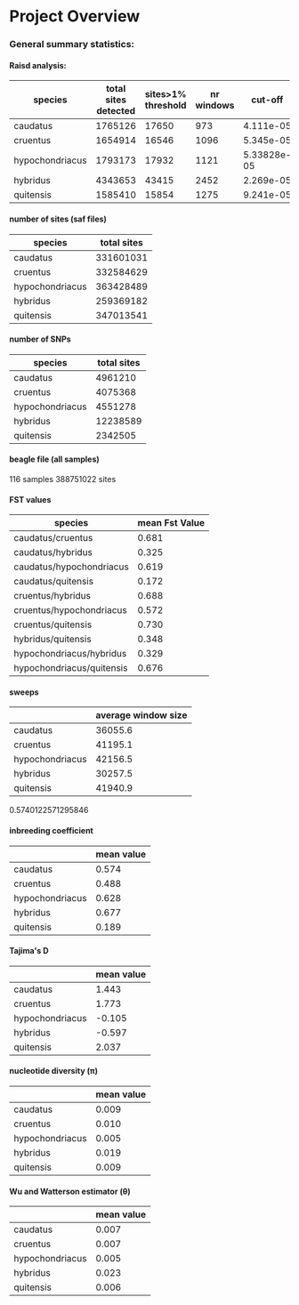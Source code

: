 # Project Overview


### General summary statistics:

#### Raisd analysis:

| species  | total sites detected  | sites>1% threshold  |  nr windows | cut-off |
|---|---|---|---|---|
|caudatus | 1765126  |   17650 |  973 | 4.111e-05
|cruentus   | 1654914  | 16546  | 1096| 5.345e-05   
|hypochondriacus  | 1793173  |  17932 | 1121 | 5.33828e-05
|hybridus   | 4343653  |  43415 | 2452 |2.269e-05
|quitensis   |   1585410 |  15854 | 1275 | 9.241e-05



#### number of sites (saf files)

| species  | total sites  
|---|---|
|caudatus | 331601031  
|cruentus   | 332584629
|hypochondriacus  | 363428489   
|hybridus   | 259369182
|quitensis   |   347013541


#### number of SNPs

| species  | total sites    
|---|---|
|caudatus |  4961210  
|cruentus   |  4075368
|hypochondriacus  | 4551278
|hybridus   |   12238589
|quitensis   |   2342505




#### beagle file (all samples)
116 samples
388751022 sites

#### FST values


| species  | mean Fst Value |
|---|---|
| caudatus/cruentus | 0.681 |
| caudatus/hybridus | 0.325 |
| caudatus/hypochondriacus | 0.619 |
| caudatus/quitensis | 0.172 |
| cruentus/hybridus | 0.688 |
| cruentus/hypochondriacus | 0.572 |
| cruentus/quitensis | 0.730 |
| hybridus/quitensis | 0.348 |
| hypochondriacus/hybridus | 0.329 |
| hypochondriacus/quitensis | 0.676 |



#### sweeps

|  | average window size|
|---|---|
| caudatus   |  36055.6 |
|  cruentus |  41195.1 |
|  hypochondriacus |  42156.5 |
| hybridus    |  30257.5 |
| quitensis   |  41940.9 |


0.5740122571295846

#### inbreeding coefficient

|  | mean value|
|---|---|
| caudatus   |  0.574 |
|  cruentus |  0.488 |
|  hypochondriacus |  0.628 |
| hybridus    |  0.677|
| quitensis   |  0.189 |

#### Tajima's D
|  | mean value|
|---|---|
| caudatus   |  1.443 |
|  cruentus |  1.773 |
|  hypochondriacus |  -0.105 |
| hybridus    |  -0.597 |
| quitensis   |  2.037 |

#### nucleotide diversity (π)
|  | mean value|
|---|---|
| caudatus   |  0.009 |
|  cruentus |  0.010 |
|  hypochondriacus |  0.005 |
| hybridus    |  0.019 |
| quitensis   |  0.009 |

#### Wu and Watterson estimator (θ)

|  | mean value|
|---|---|
| caudatus   |  0.007 |
| cruentus |  0.007 |
| hypochondriacus | 0.005|
| hybridus    |  0.023|
| quitensis   |  0.006 |
